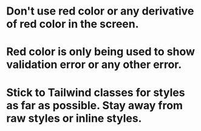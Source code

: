 # Don't use red color or any derivative of red color in the screen.
# Red color is only being used to show validation error or any other error.
# Stick to Tailwind classes for styles as far as possible. Stay away from raw styles or inline styles.